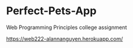 # Perfect-Pets-App
Web Programming Principles college assignment

https://web222-alannanguyen.herokuapp.com/
